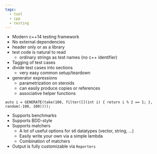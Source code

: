 ```yaml
---
tags:
  - tool
  - cpp
  - testing
---
```


- Modern c++14 testing framework
- No external dependencies
- header only or as a library
- test code is natural to read
	- ordinary strings as test names (no c++ identifier)
- Tagging of test cases
- divide test cases into sections
	- very easy common setup/teardown
- generator expressions
	- parametrization on steroids
	- can easily produce copies or references
	- associative helper functions

```
auto i = GENERATE(take(100, filter([](int i) { return i % 2 == 1; }, random(-100, 100))));
```

- Supports benchmarks
- Supports BDD-style
- Supports matchers
	- A lot of useful options for stl datatypes (vector, string, ...)
	- Easily write your own via a simple lambda
	- Combination of matchers
- Output is fully customizable via `Reporters`
